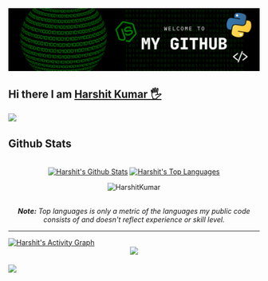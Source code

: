 <img src="https://github.com/HarshitKumar9030/HarshitKumar9030/blob/master/images/github.png">

## Hi there I am [Harshit Kumar 🖐️][website]

<img src="https://github.com/HarshitKumar9030/HarshitKumar9030/blob/master/images/hobbies.png">

## Github Stats
<br />

  <div align="center">
    <a href="#"><img alt="Harshit's Github Stats" src="https://github-readme-stats.vercel.app/api?username=harshitkumar9030&show_icons=true&include_all_commits=true&count_private=true&theme=react&hide_border=true&bg_color=0D1117&title_color=5ce1e6&icon_color=5ce1e6" height="200"/></a>
    <a href="#"><img alt="Harshit's Top Languages" src="https://github-readme-stats.vercel.app/api/top-langs/?username=harshitkumar9030&langs_count=10&layout=compact&theme=react&hide_border=true&bg_color=0D1117&title_color=5ce1e6&icon_color=5ce1e6" height="200"/></a>
     <p align="center"> <img src="https://komarev.com/ghpvc/?username=harshitkumar9030&label=Profile%20views&color=0e75b6&style=flat" alt="HarshitKumar" /> </p>
    <br/>
    <i><b>Note:</b> Top languages is only a metric of the languages my public code consists of and doesn't reflect experience or skill level.</i>
  </div>

  <hr/>

  <div>
    <a href="#"><img alt="Harshit's Activity Graph" src="https://activity-graph.herokuapp.com/graph?username=harshitkumar9030&custom_title=Harshit%20Kumar's%20Contribution%20Graph&bg_color=0D1117&color=5ce1e6&line=FFFFFF&point=5ce1e6&hide_border=true" /></a>
  <div>
  <div align="center">
  <img src="https://github-profile-trophy.vercel.app/?username=harshitkumar9030&column=8&theme=onedark" />
</div>
</div>
   
<br/>



<img src="https://raw.githubusercontent.com/halfrost/halfrost/master/icons/header_.png">










[website]: https://www.harshitkumar.tech
